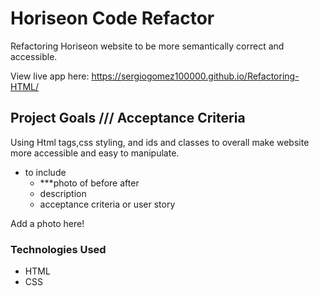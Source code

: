 # Horiseon Code Refactor

Refactoring Horiseon website to be more semantically correct and accessible.

View live app here: https://sergiogomez100000.github.io/Refactoring-HTML/

## Project Goals /// Acceptance Criteria
Using Html tags,css styling, and ids and classes to overall make website more accessible and easy to manipulate.

- to include
    - ***photo of before after
    - description
    - acceptance criteria or user story

Add a photo here!

### Technologies Used
- HTML
- CSS

